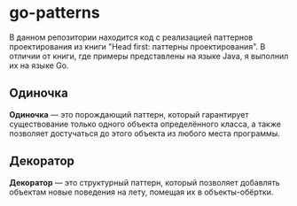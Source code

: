 # go-patterns
В данном репозитории находится код с реализацией паттернов проектирования из книги "Head first: паттерны проектирования". В отличии от книги, где примеры представлены на языке Java, я выполнил их на языке Go.

## Одиночка
**Одиночка** — это порождающий паттерн, который гарантирует существование только одного объекта определённого класса, а также позволяет достучаться до этого объекта из любого места программы.

## Декоратор
**Декоратор** — это структурный паттерн, который позволяет добавлять объектам новые поведения на лету, помещая их в объекты-обёртки.
